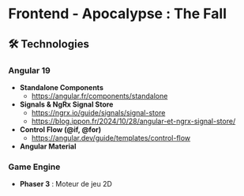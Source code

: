 # Frontend - Apocalypse : The Fall

## 🛠 Technologies

### Angular 19

- **Standalone Components**
  - https://angular.fr/components/standalone
- **Signals & NgRx Signal Store**
  - https://ngrx.io/guide/signals/signal-store
  - https://blog.ippon.fr/2024/10/28/angular-et-ngrx-signal-store/
- **Control Flow (@if, @for)**
  - https://angular.dev/guide/templates/control-flow
- **Angular Material**

### Game Engine

- **Phaser 3** : Moteur de jeu 2D

